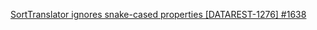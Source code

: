 [SortTranslator ignores snake-cased properties [DATAREST-1276] #1638](https://github.com/spring-projects/spring-data-rest/issues/1638)